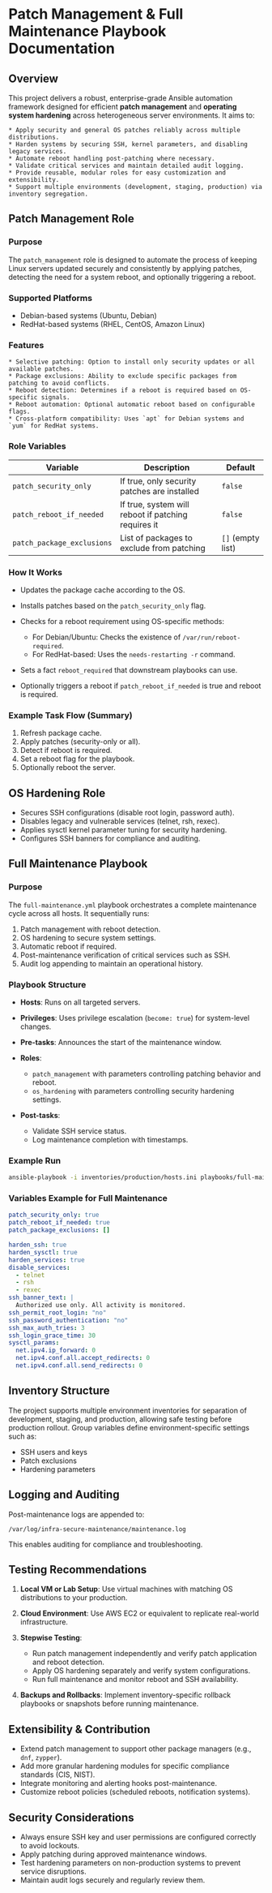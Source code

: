 # Patch Management & Full Maintenance Playbook Documentation

## Overview

This project delivers a robust, enterprise-grade Ansible automation framework designed for efficient **patch management** and **operating system hardening** across heterogeneous server environments. It aims to:

    * Apply security and general OS patches reliably across multiple distributions.
    * Harden systems by securing SSH, kernel parameters, and disabling legacy services.
    * Automate reboot handling post-patching where necessary.
    * Validate critical services and maintain detailed audit logging.
    * Provide reusable, modular roles for easy customization and extensibility.
    * Support multiple environments (development, staging, production) via inventory segregation.

## Patch Management Role

### Purpose

The `patch_management` role is designed to automate the process of keeping Linux servers updated securely and consistently by applying patches, detecting the need for a system reboot, and optionally triggering a reboot.


### Supported Platforms

* Debian-based systems (Ubuntu, Debian)
* RedHat-based systems (RHEL, CentOS, Amazon Linux)


### Features

    * Selective patching: Option to install only security updates or all available patches.
    * Package exclusions: Ability to exclude specific packages from patching to avoid conflicts.
    * Reboot detection: Determines if a reboot is required based on OS-specific signals.
    * Reboot automation: Optional automatic reboot based on configurable flags.
    * Cross-platform compatibility: Uses `apt` for Debian systems and `yum` for RedHat systems.


### Role Variables

| Variable                   | Description                                         | Default           |
| -------------------------- | --------------------------------------------------- | ----------------- |
| `patch_security_only`      | If true, only security patches are installed        | `false`           |
| `patch_reboot_if_needed`   | If true, system will reboot if patching requires it | `false`           |
| `patch_package_exclusions` | List of packages to exclude from patching           | `[]` (empty list) |


### How It Works

* Updates the package cache according to the OS.
* Installs patches based on the `patch_security_only` flag.
* Checks for a reboot requirement using OS-specific methods:

  * For Debian/Ubuntu: Checks the existence of `/var/run/reboot-required`.
  * For RedHat-based: Uses the `needs-restarting -r` command.
* Sets a fact `reboot_required` that downstream playbooks can use.
* Optionally triggers a reboot if `patch_reboot_if_needed` is true and reboot is required.


### Example Task Flow (Summary)

1. Refresh package cache.
2. Apply patches (security-only or all).
3. Detect if reboot is required.
4. Set a reboot flag for the playbook.
5. Optionally reboot the server.


## OS Hardening Role

* Secures SSH configurations (disable root login, password auth).
* Disables legacy and vulnerable services (telnet, rsh, rexec).
* Applies sysctl kernel parameter tuning for security hardening.
* Configures SSH banners for compliance and auditing.


## Full Maintenance Playbook

### Purpose

The `full-maintenance.yml` playbook orchestrates a complete maintenance cycle across all hosts. It sequentially runs:

1. Patch management with reboot detection.
2. OS hardening to secure system settings.
3. Automatic reboot if required.
4. Post-maintenance verification of critical services such as SSH.
5. Audit log appending to maintain an operational history.


### Playbook Structure

* **Hosts**: Runs on all targeted servers.
* **Privileges**: Uses privilege escalation (`become: true`) for system-level changes.
* **Pre-tasks**: Announces the start of the maintenance window.
* **Roles**:

  * `patch_management` with parameters controlling patching behavior and reboot.
  * `os_hardening` with parameters controlling security hardening settings.
* **Post-tasks**:

  * Validate SSH service status.
  * Log maintenance completion with timestamps.


### Example Run

```bash
ansible-playbook -i inventories/production/hosts.ini playbooks/full-maintenance.yml
```

### Variables Example for Full Maintenance

```yaml
patch_security_only: true
patch_reboot_if_needed: true
patch_package_exclusions: []

harden_ssh: true
harden_sysctl: true
harden_services: true
disable_services:
  - telnet
  - rsh
  - rexec
ssh_banner_text: |
  Authorized use only. All activity is monitored.
ssh_permit_root_login: "no"
ssh_password_authentication: "no"
ssh_max_auth_tries: 3
ssh_login_grace_time: 30
sysctl_params:
  net.ipv4.ip_forward: 0
  net.ipv4.conf.all.accept_redirects: 0
  net.ipv4.conf.all.send_redirects: 0
```

## Inventory Structure

The project supports multiple environment inventories for separation of development, staging, and production, allowing safe testing before production rollout. Group variables define environment-specific settings such as:

* SSH users and keys
* Patch exclusions
* Hardening parameters

## Logging and Auditing

Post-maintenance logs are appended to:

```
/var/log/infra-secure-maintenance/maintenance.log
```

This enables auditing for compliance and troubleshooting.

## Testing Recommendations

1. **Local VM or Lab Setup**: Use virtual machines with matching OS distributions to your production.
2. **Cloud Environment**: Use AWS EC2 or equivalent to replicate real-world infrastructure.
3. **Stepwise Testing**:

   * Run patch management independently and verify patch application and reboot detection.
   * Apply OS hardening separately and verify system configurations.
   * Run full maintenance and monitor reboot and SSH availability.
4. **Backups and Rollbacks**: Implement inventory-specific rollback playbooks or snapshots before running maintenance.

## Extensibility & Contribution

* Extend patch management to support other package managers (e.g., `dnf`, `zypper`).
* Add more granular hardening modules for specific compliance standards (CIS, NIST).
* Integrate monitoring and alerting hooks post-maintenance.
* Customize reboot policies (scheduled reboots, notification systems).

## Security Considerations

* Always ensure SSH key and user permissions are configured correctly to avoid lockouts.
* Apply patching during approved maintenance windows.
* Test hardening parameters on non-production systems to prevent service disruptions.
* Maintain audit logs securely and regularly review them.
